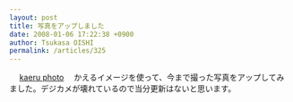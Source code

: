 ```yaml
---
layout: post
title: 写真をアップしました
date: 2008-01-06 17:22:38 +0900
author: Tsukasa OISHI
permalink: /articles/325
---
```


　 [kaeru photo](http://image.kaeruspoon.net/tsukasa/pictures)
　かえるイメージを使って、今まで撮った写真をアップしてみました。デジカメが壊れているので当分更新はないと思います。

